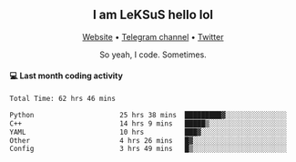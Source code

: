 <h2 align="center">I am LeKSuS hello lol</h2>
<div align="center">
  <a href="https://leksus.net">Website</a> •
  <a href="https://t.me/leksus_was_here">Telegram channel</a> •
  <a href="https://twitter.com/___LeKSuS___">Twitter</a>
</div>
<p align="center">So yeah, I code. Sometimes.</p>

#### :computer: Last month coding activity
<!--START_SECTION:waka-->

```txt
Total Time: 62 hrs 46 mins

Python                     25 hrs 38 mins  █████████▓░░░░░░░░░░░░░░░   38.15 %
C++                        14 hrs 9 mins   █████▒░░░░░░░░░░░░░░░░░░░   21.06 %
YAML                       10 hrs          ███▓░░░░░░░░░░░░░░░░░░░░░   14.89 %
Other                      4 hrs 26 mins   █▓░░░░░░░░░░░░░░░░░░░░░░░   06.60 %
Config                     3 hrs 49 mins   █▒░░░░░░░░░░░░░░░░░░░░░░░   05.68 %
```

<!--END_SECTION:waka-->

<!-- flag{4_l0t_0f_1nter35t1ng_th1ng5_4r3_1n_publ1c_d0m41n} -->
